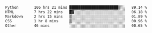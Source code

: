 <!--START_SECTION:waka-->

```txt
Python       106 hrs 21 mins ██████████████████████▒░░   89.14 %
HTML         7 hrs 22 mins   █▓░░░░░░░░░░░░░░░░░░░░░░░   06.18 %
Markdown     2 hrs 15 mins   ▒░░░░░░░░░░░░░░░░░░░░░░░░   01.89 %
CSS          1 hr 8 mins     ▒░░░░░░░░░░░░░░░░░░░░░░░░   00.96 %
Other        46 mins         ░░░░░░░░░░░░░░░░░░░░░░░░░   00.65 %
```

<!--END_SECTION:waka-->
